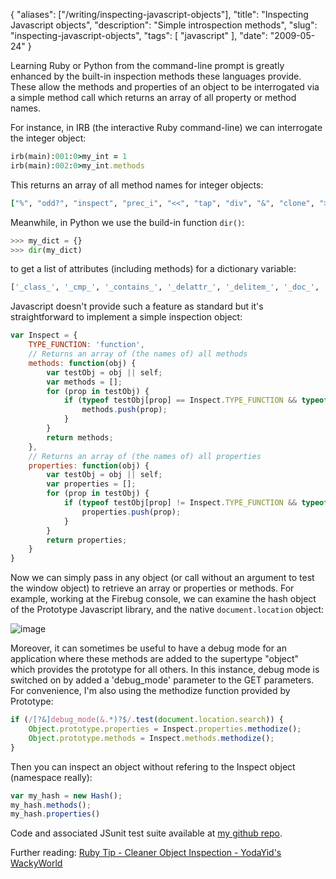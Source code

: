 {
    "aliases": ["/writing/inspecting-javascript-objects"],
    "title": "Inspecting Javascript objects",
    "description": "Simple introspection methods",
    "slug": "inspecting-javascript-objects",
    "tags": [
        "javascript"
    ],
    "date": "2009-05-24"
}

Learning Ruby or Python from the command-line prompt is greatly enhanced
by the built-in inspection methods these languages provide. These allow
the methods and properties of an object to be interrogated via a simple
method call which returns an array of all property or method names.

For instance, in IRB (the interactive Ruby command-line) we can
interrogate the integer object:

``` ruby
irb(main):001:0>my_int = 1
irb(main):002:0>my_int.methods
```

This returns an array of all method names for integer objects:

``` ruby
["%", "odd?", "inspect", "prec_i", "<<", "tap", "div", "&", "clone", ">>", "public_methods", "_send_", "object_id", "instance_variable_defined?", "equal?", "freeze", "to_sym", "*", "ord", "+", "extend", "next", "send", "round", "methods", "prec_f", "-", "even?", "singleton_method_added", "divmod", "hash", "/", "integer?", "downto", "dup", "to_enum", "instance_variables", "|", "eql?", "size", "instance_eval", "truncate", "~", "id", "to_i", "singleton_methods", "modulo", "taint", "zero?", "times", "instance_variable_get", "frozen?", "enum_for", "display", "instance_of?", "^", "method", "to_a", "+@", "-@", "quo", "instance_exec", "type", "**", "upto", "to_f", "<", "step", "protected_methods", "<=>", "between?", "==", "remainder", ">", "===", "to_int", "nonzero?", "pred", "instance_variable_set", "coerce", "respond_to?", "kind_of?", "floor", "succ", ">=", "prec", "to_s", "<=", "fdiv", "class", "private_methods", "=~", "tainted?", "_id_", "abs", "untaint", "nil?", "chr", "id2name", "is_a?", "ceil", "[]"]
```

Meanwhile, in Python we use the build-in function `dir()`:

``` python
>>> my_dict = {}
>>> dir(my_dict)
```

to get a list of attributes (including methods) for a dictionary
variable:

``` python
['_class_', '_cmp_', '_contains_', '_delattr_', '_delitem_', '_doc_', '_eq_', '_ge_', '_getattribute_', '_getitem_', '_gt_', '_hash_', '_init_', '_iter_', '_le_', '_len_', '_lt_', '_ne_', '_new_', '_reduce_', '_reduce_ex_', '_repr_', '_setattr_', '_setitem_', '_str_', 'clear', 'copy', 'fromkeys', 'get', 'has_key', 'items', 'iteritems', 'iterkeys', 'itervalues', 'keys', 'pop', 'popitem', 'setdefault', 'update', 'values']
```

Javascript doesn't provide such a feature as standard but it's
straightforward to implement a simple inspection object:

``` javascript
var Inspect = {
    TYPE_FUNCTION: 'function',
    // Returns an array of (the names of) all methods
    methods: function(obj) {
        var testObj = obj || self;
        var methods = [];
        for (prop in testObj) {
            if (typeof testObj[prop] == Inspect.TYPE_FUNCTION && typeof Inspect[prop] != Inspect.TYPE_FUNCTION) {
                methods.push(prop);
            }
        }
        return methods;
    },
    // Returns an array of (the names of) all properties
    properties: function(obj) {
        var testObj = obj || self;
        var properties = [];
        for (prop in testObj) {
            if (typeof testObj[prop] != Inspect.TYPE_FUNCTION && typeof Inspect[prop] != Inspect.TYPE_FUNCTION) {
                properties.push(prop);
            }
        }
        return properties;
    }
}
```

Now we can simply pass in any object (or call without an argument to
test the window object) to retrieve an array or properties or methods.
For example, working at the Firebug console, we can examine the hash
object of the Prototype Javascript library, and the native
`document.location` object:

![image](/images/screenshots/firebug-screenshot.png)

Moreover, it can sometimes be useful to have a debug mode for an
application where these methods are added to the supertype "object"
which provides the prototype for all others. In this instance, debug
mode is switched on by added a 'debug\_mode' parameter to the GET
parameters. For convenience, I'm also using the methodize function
provided by Prototype:

``` javascript
if (/[?&]debug_mode(&.*)?$/.test(document.location.search)) {
    Object.prototype.properties = Inspect.properties.methodize();
    Object.prototype.methods = Inspect.methods.methodize();
}
```

Then you can inspect an object without refering to the Inspect object
(namespace really):

``` javascript
var my_hash = new Hash();
my_hash.methods();
my_hash.properties()
```

Code and associated JSunit test suite available at [my github
repo](http://github.com/codeinthehole/js-nuggets/).

Further reading: [Ruby Tip - Cleaner Object Inspection - YodaYid's
WackyWorld](http://yodayid.blogspot.com/2007/05/ruby-tip-cleaner-object-inspection.html)

